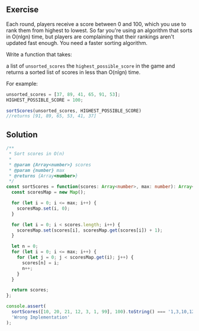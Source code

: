 ## Exercise

Each round, players receive a score between 0 and 100, which you use to rank them from highest to lowest. So far you're using an algorithm that sorts in O(nlgn) time, but players are complaining that their rankings aren't updated fast enough. You need a faster sorting algorithm.

Write a function that takes:

a list of `unsorted_scores`
the `highest_possible_score` in the game
and returns a sorted list of scores in less than O(nlgn) time.

For example:

```ts
unsorted_scores = [37, 89, 41, 65, 91, 53];
HIGHEST_POSSIBLE_SCORE = 100;

sortScores(unsorted_scores, HIGHEST_POSSIBLE_SCORE)
//returns [91, 89, 65, 53, 41, 37]
```

## Solution

```ts
/**
 * Sort scores in O(n)
 *
 * @param {Array<number>} scores
 * @param {number} max
 * @returns {Array<number>}
 */
const sortScores = function(scores: Array<number>, max: number): Array<number> {
  const scoresMap = new Map();

  for (let i = 0; i <= max; i++) {
    scoresMap.set(i, 0);
  }

  for (let i = 0; i < scores.length; i++) {
    scoresMap.set(scores[i], scoresMap.get(scores[i]) + 1);
  }

  let n = 0;
  for (let i = 0; i <= max; i++) {
    for (let j = 0; j < scoresMap.get(i); j++) {
      scores[n] = i;
      n++;
    }
  }

  return scores;
};

console.assert(
  sortScores([10, 20, 21, 12, 3, 1, 99], 100).toString() === '1,3,10,12,20,21,99',
  'Wrong Implementation'
);
```
